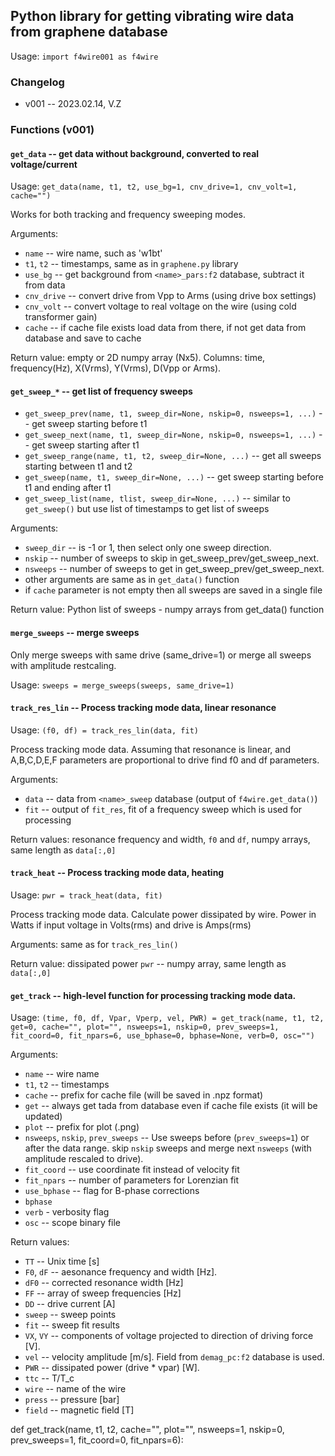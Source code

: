 ## Python library for getting vibrating wire data from graphene database

Usage: `import f4wire001 as f4wire`

### Changelog

* v001 -- 2023.02.14, V.Z

### Functions (v001)

#### `get_data` -- get data without background, converted to real voltage/current

Usage: `get_data(name, t1, t2, use_bg=1, cnv_drive=1, cnv_volt=1, cache="")`

Works for both tracking and frequency sweeping modes.

Arguments:

* `name` -- wire name, such as 'w1bt'
* `t1`, `t2` -- timestamps, same as in `graphene.py` library
* `use_bg` -- get background from `<name>_pars:f2` database, subtract it from data
* `cnv_drive` -- convert drive from Vpp to Arms (using drive box settings)
* `cnv_volt` -- convert voltage to real voltage on the wire (using cold transformer gain)
* `cache` -- if cache file exists load data from there, if not get data from database and save to cache

Return value: empty or 2D numpy array (Nx5). Columns: time, frequency(Hz), X(Vrms), Y(Vrms), D(Vpp or Arms).

#### `get_sweep_*` -- get list of frequency sweeps

* `get_sweep_prev(name, t1, sweep_dir=None, nskip=0, nsweeps=1, ...)` -- get sweep starting before t1
* `get_sweep_next(name, t1, sweep_dir=None, nskip=0, nsweeps=1, ...)` -- get sweep starting after t1
* `get_sweep_range(name, t1, t2, sweep_dir=None, ...)` -- get all sweeps starting between t1 and t2
* `get_sweep(name, t1, sweep_dir=None, ...)` -- get sweep starting before t1 and ending after t1
* `get_sweep_list(name, tlist, sweep_dir=None, ...)` -- similar to `get_sweep()` but use list of timestamps to get list of sweeps

Arguments:

* `sweep_dir` -- is -1 or 1, then select only one sweep direction.
* `nskip`    -- number of sweeps to skip in get_sweep_prev/get_sweep_next.
* `nsweeps`  -- number of sweeps to get in get_sweep_prev/get_sweep_next.
* other arguments are same as in `get_data()` function
* if `cache` parameter is not empty then all sweeps are saved in a single file

Return value: Python list of sweeps - numpy arrays from get_data() function

#### `merge_sweeps` -- merge sweeps

Only merge sweeps with same drive (same_drive=1) or merge all sweeps with amplitude restcaling.

Usage: `sweeps = merge_sweeps(sweeps, same_drive=1)`

#### `track_res_lin` -- Process tracking mode data, linear resonance

Usage: `(f0, df) = track_res_lin(data, fit)`

Process tracking mode data. Assuming that resonance is linear, and
A,B,C,D,E,F parameters are proportional to drive find f0 and df
parameters.

Arguments:
* `data` -- data from `<name>_sweep` database (output of `f4wire.get_data()`)
* `fit`  -- output of `fit_res`, fit of a frequency sweep which is used for processing

Return values: resonance frequency and width, `f0` and `df`, numpy arrays, same length as `data[:,0]`

#### `track_heat` -- Process tracking mode data, heating

Usage: `pwr = track_heat(data, fit)`

Process tracking mode data. Calculate power dissipated by wire. Power in Watts if
input voltage in Volts(rms) and drive is Amps(rms)

Arguments: same as for `track_res_lin()`

Return value: dissipated power `pwr` -- numpy array, same length as `data[:,0]`

#### `get_track` -- high-level function for processing tracking mode data.

Usage: `(time, f0, df, Vpar, Vperp, vel, PWR) =
 get_track(name, t1, t2, get=0, cache="", plot="", nsweeps=1, nskip=0, prev_sweeps=1, fit_coord=0, fit_npars=6, use_bphase=0, bphase=None, verb=0, osc="")`

Arguments:
* `name` -- wire name
* `t1`, `t2` -- timestamps
* `cache` -- prefix for cache file (will be saved in .npz format)
* `get`   -- always get tada from database even if cache file exists (it will be updated)
* `plot`  -- prefix for plot (.png)
* `nsweeps`, `nskip`, `prev_sweeps` -- Use sweeps before (`prev_sweeps=1`) or after the data range.
   skip `nskip` sweeps and merge next `nsweeps` (with amplitude rescaled to drive).
* `fit_coord` -- use coordinate fit instead of velocity fit
* `fit_npars` -- number of parameters for Lorenzian fit
* `use_bphase` -- flag for B-phase corrections
* `bphase`
* `verb` - verbosity flag
* `osc` -- scope binary file

Return values:
* `TT` -- Unix time [s]
* `F0`, `dF` -- aesonance frequency and width [Hz].
* `dF0` -- corrected resonance width [Hz]
* `FF` -- array of sweep frequencies [Hz]
* `DD` -- drive current [A]
* `sweep` -- sweep points
* `fit` -- sweep fit results
* `VX`, `VY` -- components of voltage projected to direction of driving force [V].
* `vel` -- velocity amplitude [m/s]. Field from `demag_pc:f2` database is used.
* `PWR` -- dissipated power (drive * vpar) [W].
* `ttc` -- T/T_c
* `wire` -- name of the wire
* `press` -- pressure [bar]
* `field` -- magnetic field [T]

def get_track(name, t1, t2,
     cache="", plot="", nsweeps=1, nskip=0, prev_sweeps=1, fit_coord=0, fit_npars=6):
